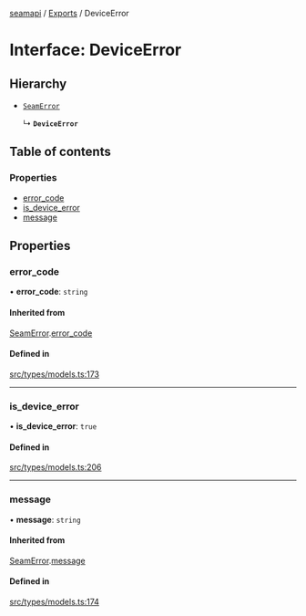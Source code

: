 [seamapi](../README.md) / [Exports](../modules.md) / DeviceError

# Interface: DeviceError

## Hierarchy

- [`SeamError`](SeamError.md)

  ↳ **`DeviceError`**

## Table of contents

### Properties

- [error\_code](DeviceError.md#error_code)
- [is\_device\_error](DeviceError.md#is_device_error)
- [message](DeviceError.md#message)

## Properties

### error\_code

• **error\_code**: `string`

#### Inherited from

[SeamError](SeamError.md).[error_code](SeamError.md#error_code)

#### Defined in

[src/types/models.ts:173](https://github.com/seamapi/javascript/blob/main/src/types/models.ts#L173)

___

### is\_device\_error

• **is\_device\_error**: ``true``

#### Defined in

[src/types/models.ts:206](https://github.com/seamapi/javascript/blob/main/src/types/models.ts#L206)

___

### message

• **message**: `string`

#### Inherited from

[SeamError](SeamError.md).[message](SeamError.md#message)

#### Defined in

[src/types/models.ts:174](https://github.com/seamapi/javascript/blob/main/src/types/models.ts#L174)
